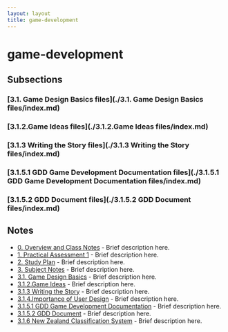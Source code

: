 ```yaml
---
layout: layout
title: game-development
---
```


# game-development

## Subsections

### [3.1. Game Design Basics files](./3.1. Game Design Basics files/index.md)

### [3.1.2.Game Ideas files](./3.1.2.Game Ideas files/index.md)

### [3.1.3 Writing the Story files](./3.1.3 Writing the Story files/index.md)

### [3.1.5.1 GDD Game Development Documentation files](./3.1.5.1 GDD Game Development Documentation files/index.md)

### [3.1.5.2 GDD Document files](./3.1.5.2 GDD Document files/index.md)

## Notes

- [0. Overview and Class Notes](0.%20Overview%20and%20Class%20Notes.html) - Brief description here.
- [1. Practical Assessment 1](1.%20Practical%20Assessment%201.html) - Brief description here.
- [2. Study Plan](2.%20Study%20Plan.html) - Brief description here.
- [3. Subject Notes](3.%20Subject%20Notes.html) - Brief description here.
- [3.1. Game Design Basics](3.1.%20Game%20Design%20Basics.html) - Brief description here.
- [3.1.2.Game Ideas](3.1.2.Game%20Ideas.html) - Brief description here.
- [3.1.3 Writing the Story](3.1.3%20Writing%20the%20Story.html) - Brief description here.
- [3.1.4.Importance of User Design](3.1.4.Importance%20of%20User%20Design.html) - Brief description here.
- [3.1.5.1 GDD Game Development Documentation](3.1.5.1%20GDD%20Game%20Development%20Documentation.html) - Brief description here.
- [3.1.5.2 GDD Document](3.1.5.2%20GDD%20Document.html) - Brief description here.
- [3.1.6 New Zealand Classification System](3.1.6%20New%20Zealand%20Classification%20System.html) - Brief description here.

